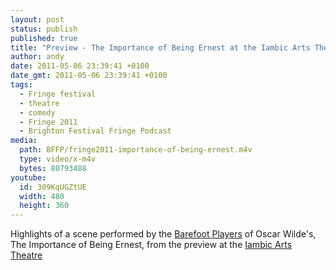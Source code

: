 ```yaml
---
layout: post
status: publish
published: true
title: "Preview - The Importance of Being Ernest at the Iambic Arts Theatre - Brighton Festival Fringe 2011"
author: andy
date: 2011-05-06 23:39:41 +0100
date_gmt: 2011-05-06 23:39:41 +0100
tags:
  - Fringe festival
  - theatre
  - comedy
  - Fringe 2011
  - Brighton Festival Fringe Podcast
media:
  path: BFFP/fringe2011-importance-of-being-ernest.m4v
  type: video/x-m4v
  bytes: 80793488
youtube:
  id: 309KqUGZtUE
  width: 480
  height: 360
---
```

Highlights of a scene performed by the <a href="http://www.barefootplayers.co.uk" target="_blank">Barefoot Players</a> of Oscar Wilde's, The Importance of Being Ernest, from the preview at the <a href="http://iambicarts.com" target="_blank">Iambic Arts Theatre </a>
